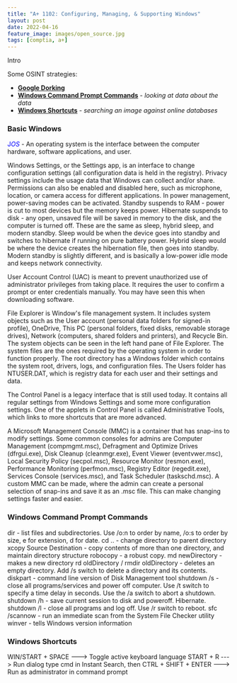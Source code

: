 ```yaml
---
title: "A+ 1102: Configuring, Managing, & Supporting Windows"
layout: post
date: 2022-04-16
feature_image: images/open_source.jpg
tags: [comptia, a+]
---
```


Intro

<!--more-->

Some OSINT strategies:
- [**Google Dorking**](#basic-windows)
- [**Windows Command Prompt Commands**](#windows-command-prompt-commands) - *looking at data about the data*
- [**Windows Shortcuts**](#windodws-shortcuts) - *searching an image against online databases*


### Basic Windows
<span style="color:blue">J*OS*</span> - An operating system is the interface between the computer hardware, software applications, and user. 

Windows Settings, or the Settings app, is an interface to change configuration settings (all configuration data is held in the registry). 
Privacy settings include the usage data that Windows can collect and/or share. Permissions can also be enabled and disabled here, such as microphone, location, or camera access for different applications. 
In power management, power-saving modes can be activated. Standby suspends to RAM - power is cut to most devices but the memory keeps power. Hibernate suspends to disk - any open, unsaved file will be saved in memory to the disk, and the computer is turned off. These are the same as sleep, hybrid sleep, and modern standby. Sleep would be when the device goes into standby and switches to hibernate if running on pure battery power. Hybrid sleep would be where the device creates the hibernation file, then goes into standby. Modern standby is slightly different, and is basically a low-power idle mode and keeps network connectivity. 

User Account Control (UAC) is meant to prevent unauthorized use of administrator privileges from taking place. It requires the user to confirm a prompt or enter credentials manually. You may have seen this when downloading software.

File Explorer is Window's file management system. It includes system objects such as the User account (personal data folders for signed-in profile), OneDrive, This PC (personal folders, fixed disks, removable storage drives), Network (computers, shared folders and printers), and Recycle Bin. The system objects can be seen in the left hand pane of File Explorer. The system files are the ones required by the operating system in order to function properly. The root directory has a Windows folder which contains the system root, drivers, logs, and configuration files. The Users folder has NTUSER.DAT, which is registry data for each user and their settings and data. 

The Control Panel is a legacy interface that is still used today. It contains all regular settings from Windows Settings and some more configuration settings. One of the applets in Control Panel is called Administrative Tools, which links to more shortcuts that are more advanced. 

A Microsoft Management Console (MMC) is a container that has snap-ins to modify settings. Some common consoles for admins are Computer Management (compmgmt.msc), Defragment and Optimize Drives (dfrgui.exe), Disk Cleanup (cleanmgr.exe), Event Viewer (eventvwer.msc), Local Security Policy (secpol.msc), Resource Monitor (resmon.exe), Performance Monitoring (perfmon.msc), Registry Editor (regedit.exe), Services Console (services.msc), and Task Scheduler (taskschd.msc). A custom MMC can be made, where the admin can create a personal selection of snap-ins and save it as an .msc file. This can make changing settings faster and easier.

### Windows Command Prompt Commands
dir - list files and subdirectories. Use /o:n to order by name, /o:s to order by size, e for extension, d for date. 
cd .. - change directory to parent directory
xcopy Source Destination - copy contents of more than one directory, and maintain directory structure
robocopy - a robust copy. 
md newDirectory - makes a new directory
rd oldDirectory / rmdir oldDirectory - deletes an empty directory. Add /s switch to delete a directory and its contents. 
diskpart - command line version of Disk Management tool
shutdown /s - close all programs/services and power off computer. Use /t switch to specify a time delay in seconds. Use the /a switch to abort a shutdown.
shutdown /h - save current session to disk and poweroff. Hibernate.
shutdown /l - close all programs and log off. Use /r switch to reboot. 
sfc /scannow - run an immediate scan from the System File Checker utility
winver - tells Windows version information

### Windows Shortcuts
WIN/START + SPACE ---> Toggle active keyboard language
START + R ---> Run dialog
type cmd in Instant Search, then CTRL + SHIFT + ENTER ---> Run as administrator in command prompt
